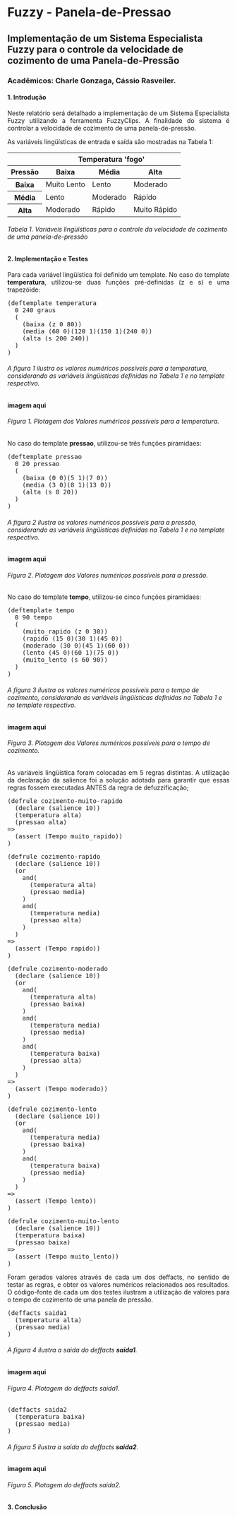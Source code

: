 # Fuzzy - Panela-de-Pressao

## Implementação de um Sistema Especialista Fuzzy para o controle da velocidade de cozimento de uma Panela-de-Pressão
### Acadêmicos: Charle Gonzaga, Cássio Rasveiler.

#### 1. Introdução
<p align="justify">
Neste relatório será detalhado a implementação de um Sistema Especialista Fuzzy utilizando a
ferramenta FuzzyClips. A finalidade do sistema é controlar a velocidade de cozimento de uma panela-de-pressão.
</p>
<p align="justify">
As variáveis lingüísticas de entrada e saída são mostradas na Tabela 1:
</p>

<table>
  <thead>
    <tr>
      <th></th>
      <th colspan='3'>Temperatura 'fogo'</th>
    </tr>
    <tr>
      <th>Pressão</th>
      <th>Baixa</th>
      <th>Média</th>
      <th>Alta</th>
    </tr>
  </thead>
  <tbody>
    <tr>
      <th>Baixa</th>
      <td>Muito Lento</td>
      <td>Lento</td>
      <td>Moderado</td>
    </tr>
    <tr>
      <th>Média</th>
      <td>Lento</td>
      <td>Moderado</td>
      <td>Rápido</td>
    </tr>
    <tr>
      <th>Alta</th>
      <td>Moderado</td>
      <td>Rápido</td>
      <td>Muito Rápido</td>
    </tr>
  </tbody>
</table>

###### *Tabela 1. Variáveis lingüísticas para o controle da velocidade de cozimento de uma panela-de-pressão*

#### 2. Implementação e Testes
<p align="justify">
Para cada variável lingüística foi definido um template. No caso do template <b>temperatura</b>, utilizou-se
duas funções pré-definidas (z e s) e uma trapezóide:
</p>
<pre>
(deftemplate temperatura
  0 240 graus
  (
    (baixa (z 0 80))
    (media (60 0)(120 1)(150 1)(240 0))
    (alta (s 200 240))
  )
)
</pre>

###### *A figura 1 ilustra os valores numéricos possíveis para a temperatura, considerando as variáveis lingüísticas definidas na Tabela 1 e no template respectivo.*

#### imagem aqui
###### *Figura 1. Plotagem dos Valores numéricos possíveis para a temperatura.*

<p align="justify">
No caso do template <b>pressao</b>, utilizou-se
três funções piramidaes:
</p>
<pre>
(deftemplate pressao
  0 20 pressao 
  (
    (baixa (0 0)(5 1)(7 0))
    (media (3 0)(8 1)(13 0))
    (alta (s 8 20))
  )
)
</pre>

###### *A figura 2 ilustra os valores numéricos possíveis para a pressão, considerando as variáveis lingüísticas definidas na Tabela 1 e no template respectivo.*

#### imagem aqui
###### *Figura 2. Plotagem dos Valores numéricos possíveis para a pressão.*

<p align="justify">
No caso do template <b>tempo</b>, utilizou-se
cinco funções piramidaes:
</p>
<pre>
(deftemplate tempo
  0 90 tempo 
  (
    (muito_rapido (z 0 30))
    (rapido (15 0)(30 1)(45 0))
    (moderado (30 0)(45 1)(60 0))
    (lento (45 0)(60 1)(75 0))
    (muito_lento (s 60 90))
  )
)
</pre>

###### *A figura 3 ilustra os valores numéricos possíveis para o tempo de cozimento, considerando as variáveis lingüísticas definidas na Tabela 1 e no template respectivo.*

#### imagem aqui
###### *Figura 3. Plotagem dos Valores numéricos possíveis para o tempo de cozimento.*

<p align="justify">
As variáveis lingüística foram colocadas em 5 regras distintas. A utilização da declaração da salience foi a solução adotada para garantir que essas regras fossem executadas ANTES da regra de defuzzificação;
</p>

<pre>
(defrule cozimento-muito-rapido
  (declare (salience 10))
  (temperatura alta)
  (pressao alta)
=>
  (assert (Tempo muito_rapido))
)
</pre>

<pre>
(defrule cozimento-rapido
  (declare (salience 10))
  (or 
    and(
      (temperatura alta)
      (pressao media)
    )
    and(
      (temperatura media)
      (pressao alta)
    )
  )
=>
  (assert (Tempo rapido))
)
</pre>

<pre>
(defrule cozimento-moderado
  (declare (salience 10))
  (or 
    and(
      (temperatura alta)
      (pressao baixa)
    )
    and(
      (temperatura media)
      (pressao media)
    )
    and(
      (temperatura baixa)
      (pressao alta)
    )
  )
=>
  (assert (Tempo moderado))
)
</pre>

<pre>
(defrule cozimento-lento
  (declare (salience 10))
  (or 
    and(
      (temperatura media)
      (pressao baixa)
    )
    and(
      (temperatura baixa)
      (pressao media)
    )
  )
=>
  (assert (Tempo lento))
)
</pre>

<pre>
(defrule cozimento-muito-lento
  (declare (salience 10))
  (temperatura baixa)
  (pressao baixa)
=>
  (assert (Tempo muito_lento))
)
</pre>

<p align="justify">
Foram gerados valores através de cada um dos deffacts, no sentido de testar as regras, e obter os valores
numéricos relacionados aos resultados. O código-fonte de cada um dos testes ilustram a utilização de valores para o tempo de cozimento de uma panela de pressão.
</pre>

<pre>
(deffacts saida1
  (temperatura alta)
  (pressao media)
)
</pre>
###### *A figura 4 ilustra a saida do deffacts __saida1__.*

#### imagem aqui
###### *Figura 4. Plotagem do deffacts saida1.*

<pre>
(deffacts saida2
  (temperatura baixa)
  (pressao media)
)
</pre>
###### *A figura 5 ilustra a saida do deffacts __saida2__.*

#### imagem aqui
###### *Figura 5. Plotagem do deffacts saida2.*

#### 3. Conclusão
